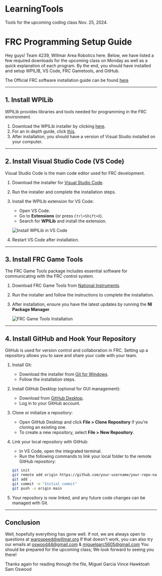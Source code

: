 # LearningTools
Tools for the upcoming coding class Nov. 25, 2024.

# FRC Programming Setup Guide

Hey guys! Team 4239, Willmar Area Robotics here. 
Below, we have listed a few required downloads for the upcoming class on Monday as well as a quick explanation of each program.
By the end, you should have installed and setup WPILIB, VS Code, FRC Gametools, and GitHub.

The Official FRC software installation guide can be found [here](https://docs.wpilib.org/en/stable/docs/zero-to-robot/step-2/index.html)

---

## 1. Install WPILib

WPILib provides libraries and tools needed for programming in the FRC environment.

1. Download the WPILib installer by clicking [here](https://frcmaven.wpi.edu/api/download/installer/v2024.3.2/Win64/WPILib_Windows-2024.3.2.iso).
2. For an in depth guide, click [this](https://docs.wpilib.org/en/stable/docs/zero-to-robot/step-2/wpilib-setup.html).
3. After installation, you should have a version of Visual Studio installed on your computer.

---

## 2. Install Visual Studio Code (VS Code)

Visual Studio Code is the main code editor used for FRC development.

1. Download the installer for [Visual Studio Code](https://code.visualstudio.com/).
2. Run the installer and complete the installation steps.
3. Install the WPILib extension for VS Code:
   - Open VS Code.
   - Go to **Extensions** (or press `Ctrl+Shift+X`).
   - Search for **WPILib** and install the extension.

   ![Install WPILib in VS Code](https://link-to-vscode-extension-image.png)

4. Restart VS Code after installation.

---

## 3. Install FRC Game Tools

The FRC Game Tools package includes essential software for communicating with the FRC control system.

1. Download FRC Game Tools from [National Instruments](https://www.ni.com/en-us/support/downloads/drivers/download.frc-game-tools.html).
2. Run the installer and follow the instructions to complete the installation.
3. After installation, ensure you have the latest updates by running the **NI Package Manager**.

   ![FRC Game Tools Installation](https://link-to-game-tools-image.png)

---

## 4. Install GitHub and Hook Your Repository

GitHub is used for version control and collaboration in FRC. Setting up a repository allows you to save and share your code with your team.

1. Install Git:
   - Download the installer from [Git for Windows](https://git-scm.com/download/win).
   - Follow the installation steps.
2. Install GitHub Desktop (optional for GUI management):
   - Download from [GitHub Desktop](https://desktop.github.com/).
   - Log in to your GitHub account.
3. Clone or initialize a repository:
   - Open GitHub Desktop and click **File > Clone Repository** if you’re cloning an existing one.
   - To create a new repository, select **File > New Repository**.
4. Link your local repository with GitHub:
   - In VS Code, open the integrated terminal.
   - Run the following commands to link your local folder to the remote GitHub repository:

   ```bash
   git init
   git remote add origin https://github.com/your-username/your-repo-name.git
   git add .
   git commit -m "Initial commit"
   git push -u origin main
   ```

5. Your repository is now linked, and any future code changes can be managed with Git.

---

## Conclusion

Well, hopefully everything has gone well. 
If not, we are always open to questions at warpspeed@willmar.org
If that doesn't work, you can also try our emails at oswood44@gmail.com & miguelgarc5605@gmail.com
You should be prepared for the upcoming class; We look forward to seeing you there!

Thanks again for reading through the file, 
   Miguel Garcia
   Vince Hawktoah
   Sam Oswood
